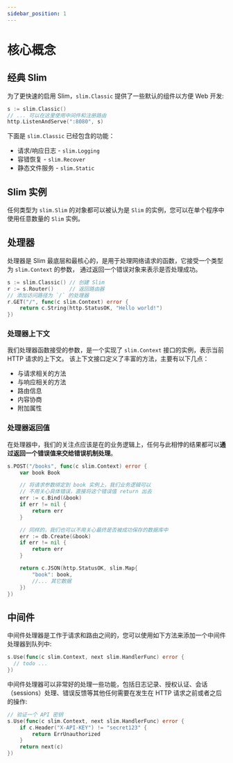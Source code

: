 ```yaml
---
sidebar_position: 1
---
```


# 核心概念

## 经典 Slim

为了更快速的启用 Slim，`slim.Classic` 提供了一些默认的组件以方便 Web 开发:

```go
s := slim.Classic()
// ... 可以在这里使用中间件和注册路由
http.ListenAndServe(":8080", s)
```

下面是 `slim.Classic` 已经包含的功能：

* 请求/响应日志 - `slim.Logging`
* 容错恢复 - `slim.Recover`
* 静态文件服务 - `slim.Static`


## Slim 实例

任何类型为 `slim.Slim` 的对象都可以被认为是 `Slim` 的实例，您可以在单个程序中使用任意数量的 `Slim` 实例。


## 处理器

处理器是 Slim 最底层和最核心的，是用于处理网络请求的函数，它接受一个类型为 `slim.Context` 的参数，
通过返回一个错误对象来表示是否处理成功。

```go
s := slim.Classic() // 创建 Slim
r := s.Router()     // 返回路由器
// 添加访问路径为 `/` 的处理器
r.GET("/", func(c slim.Context) error {
	return c.String(http.StatusOK, "Hello world!")
})
```

### 处理器上下文

我们处理器函数接受的参数，是一个实现了 `slim.Context` 接口的实例，表示当前 HTTP 请求的上下文。
该上下文接口定义了丰富的方法，主要有以下几点：

* 与请求相关的方法
* 与响应相关的方法
* 路由信息
* 内容协商
* 附加属性


### 处理器返回值

在处理器中，我们的关注点应该是在的业务逻辑上，任何与此相悖的结果都可以**通过返回一个错误值来交给错误机制处理**。

```go
s.POST("/books", func(c slim.Context) error {
    var book Book

    // 将请求参数绑定到 book 实例上，我们业务逻辑可以
    // 不用关心具体错误，直接将这个错误值 return 出去
    err := c.Bind(&book)
    if err != nil {
        return err
    }

    // 同样的，我们也可以不用关心最终是否被成功保存的数据库中
    err := db.Create(&book)
    if err != nil {
        return err
    }

	return c.JSON(http.StatusOK, slim.Map{
		"book": book,
		//... 其它数据
    })
})
```

## 中间件

中间件处理器是工作于请求和路由之间的，您可以使用如下方法来添加一个中间件处理器到队列中:

```go
s.Use(func(c slim.Context, next slim.HandlerFunc) error {
  // todo ...
})
```

中间件处理器可以非常好的处理一些功能，包括日志记录、授权认证、会话（sessions）处理、错误反馈等其他任何需要在发生在 HTTP 请求之前或者之后的操作:

```go
// 验证一个 API 密钥
s.Use(func(c slim.Context, next slim.HandlerFunc) error {
    if c.Header("X-API-KEY") != "secret123" {
		return ErrUnauthorized
    }
	return next(c)
})
```
